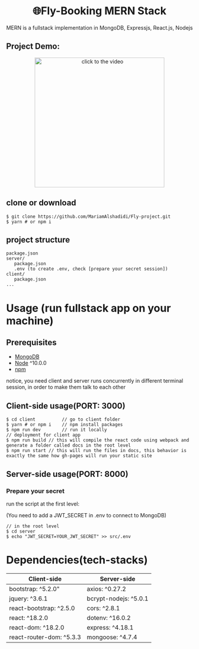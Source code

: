 <h1 align="center">
🌐Fly-Booking MERN Stack
</h1>
<p align="center">
MERN is a fullstack implementation in MongoDB, Expressjs, React.js, Nodejs
</p>

## Project Demo:

<div align="center">
  <a href="https://www.youtube.com/watch?v=t1QzcJbCAkg&list=LL&index=1"><img src="https://img.youtube.com/vi/t1QzcJbCAkg/maxresdefault.jpg" alt="click to the video" height=350px></a>
</div>


## clone or download
```terminal
$ git clone https://github.com/MariamAlshadidi/Fly-project.git
$ yarn # or npm i
```
## project structure
```terminal
package.json
server/
   package.json
   .env (to create .env, check [prepare your secret session])
client/
   package.json
...
```

# Usage (run fullstack app on your machine)

## Prerequisites
- [MongoDB](https://gist.github.com/nrollr/9f523ae17ecdbb50311980503409aeb3)
- [Node](https://nodejs.org/en/download/) ^10.0.0
- [npm](https://nodejs.org/en/download/package-manager/)

notice, you need client and server runs concurrently in different terminal session, in order to make them talk to each other

## Client-side usage(PORT: 3000)
```terminal
$ cd client          // go to client folder
$ yarn # or npm i    // npm install packages
$ npm run dev        // run it locally
// deployment for client app
$ npm run build // this will compile the react code using webpack and generate a folder called docs in the root level
$ npm run start // this will run the files in docs, this behavior is exactly the same how gh-pages will run your static site
```

## Server-side usage(PORT: 8000)

### Prepare your secret

run the script at the first level:

(You need to add a JWT_SECRET in .env to connect to MongoDB)

```terminal
// in the root level
$ cd server
$ echo "JWT_SECRET=YOUR_JWT_SECRET" >> src/.env
```
# Dependencies(tech-stacks)
Client-side | Server-side
--- | ---
bootstrap: ^5.2.0" | axios: ^0.27.2
jquery: ^3.6.1 | bcrypt-nodejs: ^5.0.1
react-bootstrap: ^2.5.0 | cors: ^2.8.1
react: ^18.2.0 | dotenv: ^16.0.2
react-dom: ^18.2.0 | express: ^4.18.1
react-router-dom: ^5.3.3 | mongoose: ^4.7.4
